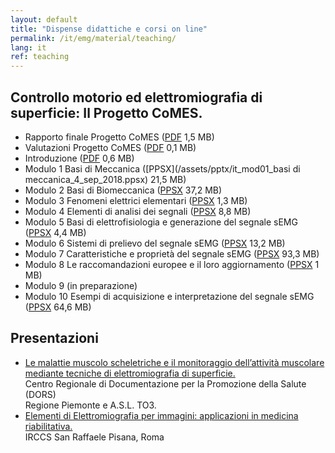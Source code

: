 ```yaml
---
layout: default
title: "Dispense didattiche e corsi on line"
permalink: /it/emg/material/teaching/
lang: it
ref: teaching
---
```


## Controllo motorio ed elettromiografia di superficie: Il Progetto CoMES.

- Rapporto finale Progetto CoMES ([PDF](/assets/pdfs/comes_rapporto_finale.pdf) 1,5 MB)
- Valutazioni Progetto CoMES ([PDF](/assets/pdfs/comes_valutazioni.pdf) 0,1 MB)
- Introduzione ([PDF](/assets/pptx/it_introduzione_al_materiale_didattico.pdf) 0,6 MB)
- Modulo 1 Basi di Meccanica ([PPSX](/assets/pptx/it_mod01_basi di meccanica_4_sep_2018.ppsx) 21,5 MB)
- Modulo 2 Basi di Biomeccanica ([PPSX](/assets/pptx/it_mod02_concetti_di_base_di_biomeccanica.ppsx) 37,2 MB)
- Modulo 3 Fenomeni elettrici elementari ([PPSX](/assets/pptx/it_mod03_fisica_dei_fenomeni_elettrici_elementari.ppsx) 1,3 MB)
- Modulo 4 Elementi di analisi dei segnali ([PPSX](/assets/pptx/it_mod04_analisi_segnali.ppsx) 8,8 MB)
- Modulo 5 Basi di elettrofisiologia e generazione del segnale sEMG ([PPSX](/assets/pptx/it_mod05_basi_di_elettrofisiologia_e_generazione_del_segnale_emg.ppsx) 4,4 MB)
- Modulo 6 Sistemi di prelievo del segnale sEMG ([PPSX](/assets/pptx/it_mod06_sEMG_detection_systems.ppsx) 13,2 MB)
- Modulo 7 Caratteristiche e proprietà del segnale sEMG ([PPSX](/assets/pptx/it_mod07_caratteristiche_proprieta_segnale.ppsx) 93,3 MB)
- Modulo 8 Le raccomandazioni europee e il loro aggiornamento ([PPSX](/assets/pptx/it_mod08_raccomandazioni_europee.ppsx) 1 MB)
- Modulo 9 (in preparazione)
- Modulo 10 Esempi di acquisizione e interpretazione del segnale sEMG ([PPSX](/assets/pptx/it_mod10_esempi_semg.ppsx) 64,6 MB)

## Presentazioni

- [Le malattie muscolo scheletriche e il monitoraggio dell’attività muscolare mediante tecniche di elettromiografia di superficie.](/it/emg/material/teaching/seminario_dors)<br />
Centro Regionale di Documentazione per la Promozione della Salute (DORS)<br />
Regione Piemonte e A.S.L. TO3.
- [Elementi di Elettromiografia per immagini: applicazioni in medicina riabilitativa.](/it/emg/material/teaching/seminario_irccs)<br />
IRCCS San Raffaele Pisana, Roma


